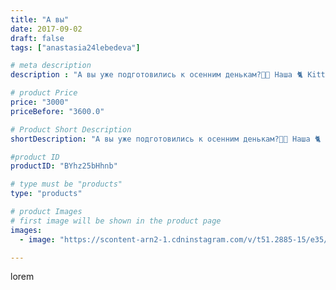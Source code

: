 ```yaml
---
title: "А вы"
date: 2017-09-02
draft: false
tags: ["anastasia24lebedeva"]

# meta description
description : "А вы уже подготовились к осенним денькам?🍂🍁 Наша 🐈 Kitti уже приоделась"

# product Price
price: "3000"
priceBefore: "3600.0"

# Product Short Description
shortDescription: "А вы уже подготовились к осенним денькам?🍂🍁 Наша 🐈 Kitti уже приоделась"

#product ID
productID: "BYhz25bHhnb"

# type must be "products"
type: "products"

# product Images
# first image will be shown in the product page
images:
  - image: "https://scontent-arn2-1.cdninstagram.com/v/t51.2885-15/e35/21226940_132973690653331_4399480484720017408_n.jpg?se=7&tp=1&_nc_ht=scontent-arn2-1.cdninstagram.com&_nc_cat=107&_nc_ohc=NwTHQVLtZK8AX8ujJMI&ccb=7-4&oh=c07f2f4966e5d8395be8ccd59aeaa248&oe=60847BE5&ig_cache_key=MTU5NDc4MzgxNTk0NzkxNzc4Nw%3D%3D.2-ccb7-4"

---
```

lorem
